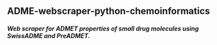 <h2> ADME-webscraper-python-chemoinformatics </h2>
<h4><i><b>Web scraper for ADMET properties of small drug molecules using SwissADME and PreADMET.</b></i></h4>
